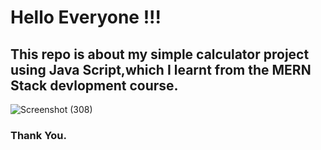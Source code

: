 <h1> Hello Everyone !!!</h1>
<h2>This repo is about my simple calculator project using Java Script,which I learnt from the MERN Stack devlopment course.</h2>

![Screenshot (308)](https://github.com/Kamalesh-Vijayakumar/Responsive-Calculator-using-JavaScript/assets/136876149/19dcf8d3-31db-4bde-b62c-ea30de74a192)


<h3>Thank You.</h3>
